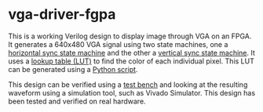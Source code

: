 # vga-driver-fgpa

This is a working Verilog design to display image through VGA on an FPGA. It generates a 640x480 VGA signal using two state machines, one a [horizontal sync state machine](https://github.com/dankirkham/vga-driver-fpga/blob/master/src/hdl/horizontal_state_machine.v) and the other a [vertical sync state machine](https://github.com/dankirkham/vga-driver-fpga/blob/master/src/hdl/vertical_state_machine.v). It uses a [lookup table (LUT)](https://github.com/dankirkham/vga-driver-fpga/blob/master/src/hdl/kord_logo_lut.v) to find the color of each individual pixel. This LUT can be generated using a [Python script](https://github.com/dankirkham/vga-driver-fpga/blob/master/src/python/generate_logo_lut.py).

This design can be verified using a [test bench](https://github.com/dankirkham/vga-driver-fpga/blob/master/src/hdl/chip_top_tb.v) and looking at the resulting waveform using a simulation tool, such as Vivado Simulator. This design has been tested and verified on real hardware.
